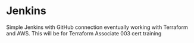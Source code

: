 # Jenkins
Simple Jenkins with GitHub connection eventually working with Terraform and AWS.
This will be for Terraform Associate 003 cert training 
